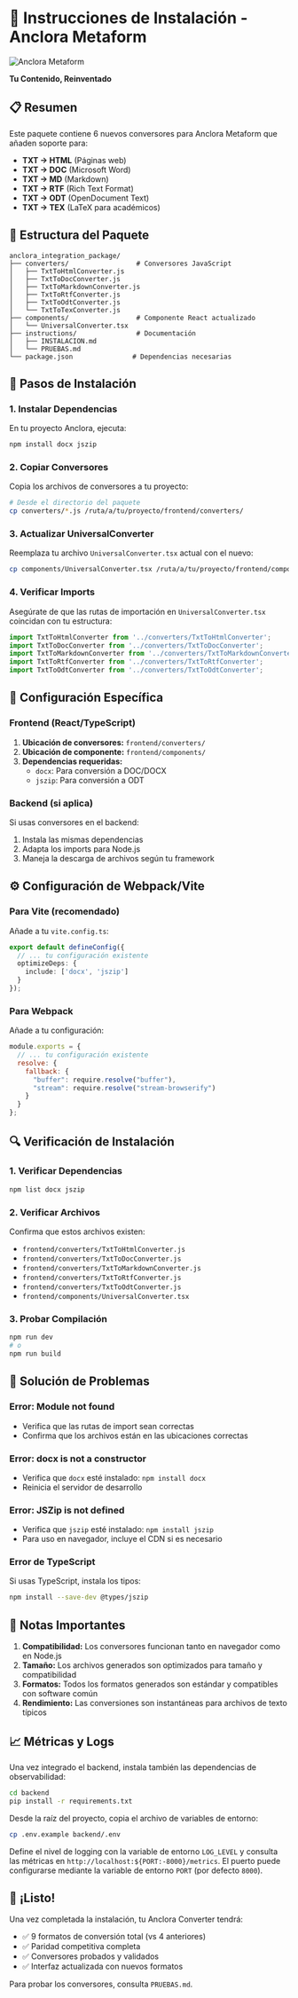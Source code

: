 # 🚀 Instrucciones de Instalación - Anclora Metaform

![Anclora Metaform](../assets/anclora_metaform_logo.png)

**Tu Contenido, Reinventado**

## 📋 Resumen
Este paquete contiene 6 nuevos conversores para Anclora Metaform que añaden soporte para:
- **TXT → HTML** (Páginas web)
- **TXT → DOC** (Microsoft Word)
- **TXT → MD** (Markdown)
- **TXT → RTF** (Rich Text Format)
- **TXT → ODT** (OpenDocument Text)
- **TXT → TEX** (LaTeX para académicos)

## 📁 Estructura del Paquete
```
anclora_integration_package/
├── converters/                 # Conversores JavaScript
│   ├── TxtToHtmlConverter.js
│   ├── TxtToDocConverter.js
│   ├── TxtToMarkdownConverter.js
│   ├── TxtToRtfConverter.js
│   ├── TxtToOdtConverter.js
│   └── TxtToTexConverter.js
├── components/                 # Componente React actualizado
│   └── UniversalConverter.tsx
├── instructions/               # Documentación
│   ├── INSTALACION.md
│   └── PRUEBAS.md
└── package.json               # Dependencias necesarias
```

## 🔧 Pasos de Instalación

### 1. **Instalar Dependencias**
En tu proyecto Anclora, ejecuta:
```bash
npm install docx jszip
```

### 2. **Copiar Conversores**
Copia los archivos de conversores a tu proyecto:
```bash
# Desde el directorio del paquete
cp converters/*.js /ruta/a/tu/proyecto/frontend/converters/
```

### 3. **Actualizar UniversalConverter**
Reemplaza tu archivo `UniversalConverter.tsx` actual con el nuevo:
```bash
cp components/UniversalConverter.tsx /ruta/a/tu/proyecto/frontend/components/
```

### 4. **Verificar Imports**
Asegúrate de que las rutas de importación en `UniversalConverter.tsx` coincidan con tu estructura:
```typescript
import TxtToHtmlConverter from '../converters/TxtToHtmlConverter';
import TxtToDocConverter from '../converters/TxtToDocConverter';
import TxtToMarkdownConverter from '../converters/TxtToMarkdownConverter';
import TxtToRtfConverter from '../converters/TxtToRtfConverter';
import TxtToOdtConverter from '../converters/TxtToOdtConverter';
```

## 🎯 Configuración Específica

### **Frontend (React/TypeScript)**
1. **Ubicación de conversores:** `frontend/converters/`
2. **Ubicación de componente:** `frontend/components/`
3. **Dependencias requeridas:**
   - `docx`: Para conversión a DOC/DOCX
   - `jszip`: Para conversión a ODT

### **Backend (si aplica)**
Si usas conversores en el backend:
1. Instala las mismas dependencias
2. Adapta los imports para Node.js
3. Maneja la descarga de archivos según tu framework

## ⚙️ Configuración de Webpack/Vite

### **Para Vite (recomendado)**
Añade a tu `vite.config.ts`:
```typescript
export default defineConfig({
  // ... tu configuración existente
  optimizeDeps: {
    include: ['docx', 'jszip']
  }
});
```

### **Para Webpack**
Añade a tu configuración:
```javascript
module.exports = {
  // ... tu configuración existente
  resolve: {
    fallback: {
      "buffer": require.resolve("buffer"),
      "stream": require.resolve("stream-browserify")
    }
  }
};
```

## 🔍 Verificación de Instalación

### **1. Verificar Dependencias**
```bash
npm list docx jszip
```

### **2. Verificar Archivos**
Confirma que estos archivos existen:
- `frontend/converters/TxtToHtmlConverter.js`
- `frontend/converters/TxtToDocConverter.js`
- `frontend/converters/TxtToMarkdownConverter.js`
- `frontend/converters/TxtToRtfConverter.js`
- `frontend/converters/TxtToOdtConverter.js`
- `frontend/components/UniversalConverter.tsx`

### **3. Probar Compilación**
```bash
npm run dev
# o
npm run build
```

## 🚨 Solución de Problemas

### **Error: Module not found**
- Verifica que las rutas de import sean correctas
- Confirma que los archivos están en las ubicaciones correctas

### **Error: docx is not a constructor**
- Verifica que `docx` esté instalado: `npm install docx`
- Reinicia el servidor de desarrollo

### **Error: JSZip is not defined**
- Verifica que `jszip` esté instalado: `npm install jszip`
- Para uso en navegador, incluye el CDN si es necesario

### **Error de TypeScript**
Si usas TypeScript, instala los tipos:
```bash
npm install --save-dev @types/jszip
```

## 📝 Notas Importantes

1. **Compatibilidad:** Los conversores funcionan tanto en navegador como en Node.js
2. **Tamaño:** Los archivos generados son optimizados para tamaño y compatibilidad
3. **Formatos:** Todos los formatos generados son estándar y compatibles con software común
4. **Rendimiento:** Las conversiones son instantáneas para archivos de texto típicos

## 📈 Métricas y Logs

Una vez integrado el backend, instala también las dependencias de observabilidad:

```bash
cd backend
pip install -r requirements.txt
```

Desde la raíz del proyecto, copia el archivo de variables de entorno:

```bash
cp .env.example backend/.env
```

Define el nivel de logging con la variable de entorno `LOG_LEVEL` y consulta las métricas en `http://localhost:${PORT:-8000}/metrics`.
El puerto puede configurarse mediante la variable de entorno `PORT` (por defecto `8000`).

## 🎉 ¡Listo!

Una vez completada la instalación, tu Anclora Converter tendrá:
- ✅ 9 formatos de conversión total (vs 4 anteriores)
- ✅ Paridad competitiva completa
- ✅ Conversores probados y validados
- ✅ Interfaz actualizada con nuevos formatos

Para probar los conversores, consulta `PRUEBAS.md`.

